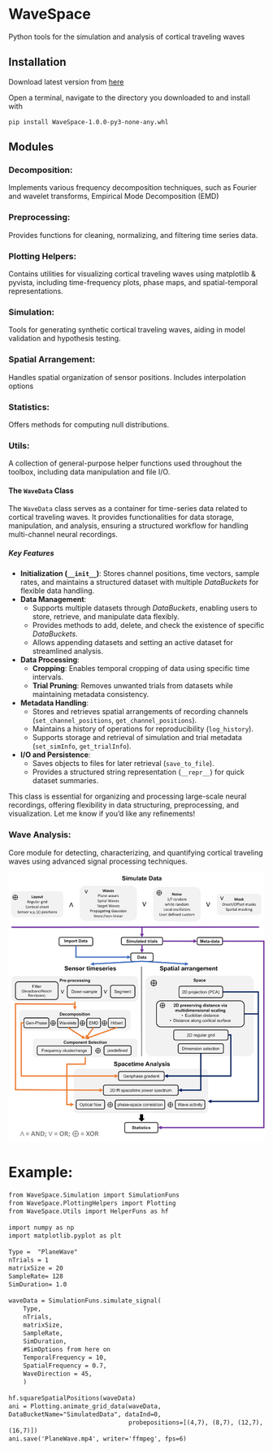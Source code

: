 # WaveSpace
Python tools for the simulation and analysis of cortical traveling waves

## Installation

Download latest version from [here](https://github.com/kpetras/WaveSpace/tree/main/distribution)

Open a terminal, navigate to the directory you downloaded to and install with
```
pip install WaveSpace-1.0.0-py3-none-any.whl
```

## Modules
### Decomposition: 
Implements various frequency decomposition techniques, such as Fourier and wavelet transforms, Empirical Mode Decomposition (EMD)

### Preprocessing:
Provides functions for cleaning, normalizing, and filtering time series data.

### Plotting Helpers: 
Contains utilities for visualizing cortical traveling waves using matplotlib & pyvista, including time-frequency plots, phase maps, and spatial-temporal representations.

### Simulation: 
Tools for generating synthetic cortical traveling waves, aiding in model validation and hypothesis testing.

### Spatial Arrangement:
Handles spatial organization of sensor positions. Includes interpolation options

### Statistics:
Offers methods for computing null distributions.

### Utils:
A collection of general-purpose helper functions used throughout the toolbox, including data manipulation and file I/O.
#### The `WaveData` Class

The `WaveData` class serves as a container for time-series data related to cortical traveling waves. It provides functionalities for data storage, manipulation, and analysis, ensuring a structured workflow for handling multi-channel neural recordings. 

##### **Key Features**
- **Initialization (`__init__`)**: Stores channel positions, time vectors, sample rates, and maintains a structured dataset with multiple *DataBuckets* for flexible data handling.
- **Data Management**:
  - Supports multiple datasets through *DataBuckets*, enabling users to store, retrieve, and manipulate data flexibly.
  - Provides methods to add, delete, and check the existence of specific *DataBuckets*.
  - Allows appending datasets and setting an active dataset for streamlined analysis.
- **Data Processing**:
  - **Cropping**: Enables temporal cropping of data using specific time intervals.
  - **Trial Pruning**: Removes unwanted trials from datasets while maintaining metadata consistency.
- **Metadata Handling**:
  - Stores and retrieves spatial arrangements of recording channels (`set_channel_positions`, `get_channel_positions`).
  - Maintains a history of operations for reproducibility (`log_history`).
  - Supports storage and retrieval of simulation and trial metadata (`set_simInfo`, `get_trialInfo`).
- **I/O and Persistence**:
  - Saves objects to files for later retrieval (`save_to_file`).
  - Provides a structured string representation (`__repr__`) for quick dataset summaries.

This class is essential for organizing and processing large-scale neural recordings, offering flexibility in data structuring, preprocessing, and visualization. Let me know if you’d like any refinements!

### Wave Analysis: 
Core module for detecting, characterizing, and quantifying cortical traveling waves using advanced signal processing techniques.

![overview](JOSS/WaveSpace_overview_smaller.png)

# Example:
```
from WaveSpace.Simulation import SimulationFuns
from WaveSpace.PlottingHelpers import Plotting
from WaveSpace.Utils import HelperFuns as hf

import numpy as np
import matplotlib.pyplot as plt

Type =  "PlaneWave" 
nTrials = 1
matrixSize = 20
SampleRate= 128
SimDuration= 1.0

waveData = SimulationFuns.simulate_signal(
    Type, 
    nTrials, 
    matrixSize, 
    SampleRate, 
    SimDuration, 
    #SimOptions from here on
    TemporalFrequency = 10,
    SpatialFrequency = 0.7,
    WaveDirection = 45,
    )

hf.squareSpatialPositions(waveData)
ani = Plotting.animate_grid_data(waveData, DataBucketName="SimulatedData", dataInd=0, 
                                 probepositions=[(4,7), (8,7), (12,7), (16,7)])
ani.save('PlaneWave.mp4', writer='ffmpeg', fps=6)
```

